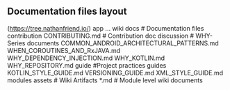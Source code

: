 ## Documentation files layout
(https://tree.nathanfriend.io/)
app
...
wiki
docs  # Documentation files
contribution
CONTRIBUTING.md                           # Contribution doc
discussion                                    # WHY-Series documents
COMMON_ANDROID_ARCHITECTURAL_PATTERNS.md
WHEN_COROUTINES_AND_RxJAVA.md
WHY_DEPENDENCY_INJECTION.md
WHY_KOTLIN.md
WHY_REPOSITORY.md
guide                                         #Project practices guides
KOTLIN_STYLE_GUIDE.md
VERSIONING_GUIDE.md
XML_STYLE_GUIDE.md
modules
assets                                    # Wiki Artifacts
*.md                                      # Module level wiki documents
        